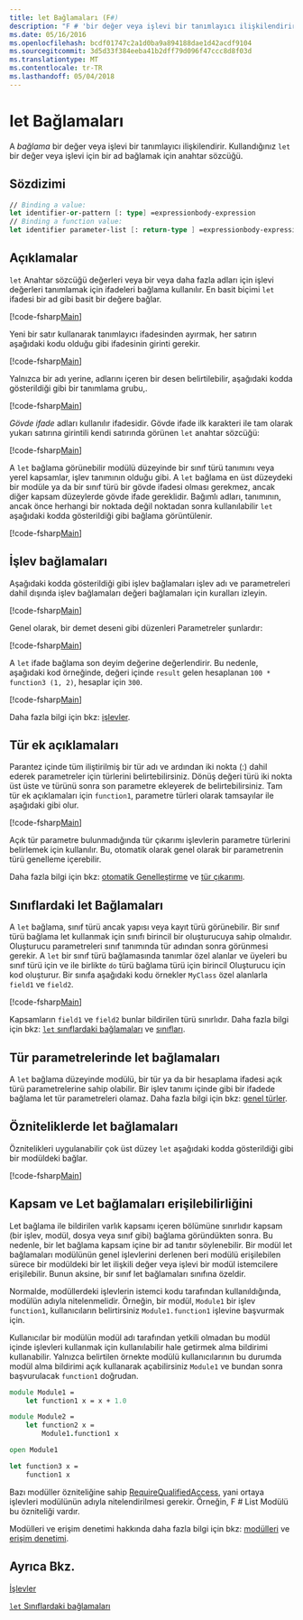 ```yaml
---
title: let Bağlamaları (F#)
description: "F # 'bir değer veya işlevi bir tanımlayıcı ilişkilendirir bağlama let' kullanmayı öğrenin."
ms.date: 05/16/2016
ms.openlocfilehash: bcdf01747c2a1d0ba9a894188dae1d42acdf9104
ms.sourcegitcommit: 3d5d33f384eeba41b2dff79d096f47ccc8d8f03d
ms.translationtype: MT
ms.contentlocale: tr-TR
ms.lasthandoff: 05/04/2018
---
```

# <a name="let-bindings"></a>let Bağlamaları

A *bağlama* bir değer veya işlevi bir tanımlayıcı ilişkilendirir. Kullandığınız `let` bir değer veya işlevi için bir ad bağlamak için anahtar sözcüğü.

## <a name="syntax"></a>Sözdizimi

```fsharp
// Binding a value:
let identifier-or-pattern [: type] =expressionbody-expression
// Binding a function value:
let identifier parameter-list [: return-type ] =expressionbody-expression
```

## <a name="remarks"></a>Açıklamalar

`let` Anahtar sözcüğü değerleri veya bir veya daha fazla adları için işlevi değerleri tanımlamak için ifadeleri bağlama kullanılır. En basit biçimi `let` ifadesi bir ad gibi basit bir değere bağlar.

[!code-fsharp[Main](../../../../samples/snippets/fsharp/lang-ref-1/snippet1101.fs)]

Yeni bir satır kullanarak tanımlayıcı ifadesinden ayırmak, her satırın aşağıdaki kodu olduğu gibi ifadesinin girinti gerekir.

[!code-fsharp[Main](../../../../samples/snippets/fsharp/lang-ref-1/snippet1102.fs)]

Yalnızca bir adı yerine, adlarını içeren bir desen belirtilebilir, aşağıdaki kodda gösterildiği gibi bir tanımlama grubu,.

[!code-fsharp[Main](../../../../samples/snippets/fsharp/lang-ref-1/snippet1103.fs)]

*Gövde ifade* adları kullanılır ifadesidir. Gövde ifade ilk karakteri ile tam olarak yukarı satırına girintili kendi satırında görünen `let` anahtar sözcüğü:

[!code-fsharp[Main](../../../../samples/snippets/fsharp/lang-ref-1/snippet1104.fs)]

A `let` bağlama görünebilir modülü düzeyinde bir sınıf türü tanımını veya yerel kapsamlar, işlev tanımının olduğu gibi. A `let` bağlama en üst düzeydeki bir modüle ya da bir sınıf türü bir gövde ifadesi olması gerekmez, ancak diğer kapsam düzeylerde gövde ifade gereklidir. Bağımlı adları, tanımının, ancak önce herhangi bir noktada değil noktadan sonra kullanılabilir `let` aşağıdaki kodda gösterildiği gibi bağlama görüntülenir.

[!code-fsharp[Main](../../../../samples/snippets/fsharp/lang-ref-1/snippet1105.fs)]
    
## <a name="function-bindings"></a>İşlev bağlamaları

Aşağıdaki kodda gösterildiği gibi işlev bağlamaları işlev adı ve parametreleri dahil dışında işlev bağlamaları değeri bağlamaları için kuralları izleyin.

[!code-fsharp[Main](../../../../samples/snippets/fsharp/lang-ref-1/snippet1106.fs)]

Genel olarak, bir demet deseni gibi düzenleri Parametreler şunlardır:

[!code-fsharp[Main](../../../../samples/snippets/fsharp/lang-ref-1/snippet1107.fs)]

A `let` ifade bağlama son deyim değerine değerlendirir. Bu nedenle, aşağıdaki kod örneğinde, değeri içinde `result` gelen hesaplanan `100 * function3 (1, 2)`, hesaplar için `300`.

[!code-fsharp[Main](../../../../samples/snippets/fsharp/lang-ref-1/snippet1109.fs)]

Daha fazla bilgi için bkz: [işlevler](index.md).

## <a name="type-annotations"></a>Tür ek açıklamaları

Parantez içinde tüm iliştirilmiş bir tür adı ve ardından iki nokta (:) dahil ederek parametreler için türlerini belirtebilirsiniz. Dönüş değeri türü iki nokta üst üste ve türünü sonra son parametre ekleyerek de belirtebilirsiniz. Tam tür ek açıklamaları için `function1`, parametre türleri olarak tamsayılar ile aşağıdaki gibi olur.

[!code-fsharp[Main](../../../../samples/snippets/fsharp/lang-ref-1/snippet1108.fs)]

Açık tür parametre bulunmadığında tür çıkarımı işlevlerin parametre türlerini belirlemek için kullanılır. Bu, otomatik olarak genel olarak bir parametrenin türü genelleme içerebilir.

Daha fazla bilgi için bkz: [otomatik Genelleştirme](../generics/automatic-generalization.md) ve [tür çıkarımı](../type-inference.md).

## <a name="let-bindings-in-classes"></a>Sınıflardaki let Bağlamaları

A `let` bağlama, sınıf türü ancak yapısı veya kayıt türü görünebilir. Bir sınıf türü bağlama let kullanmak için sınıfı birincil bir oluşturucuya sahip olmalıdır. Oluşturucu parametreleri sınıf tanımında tür adından sonra görünmesi gerekir. A `let` bir sınıf türü bağlamasında tanımlar özel alanlar ve üyeleri bu sınıf türü için ve ile birlikte `do` türü bağlama türü için birincil Oluşturucu için kod oluşturur. Bir sınıfa aşağıdaki kodu örnekler `MyClass` özel alanlarla `field1` ve `field2`.

[!code-fsharp[Main](../../../../samples/snippets/fsharp/lang-ref-1/snippet1110.fs)]

Kapsamların `field1` ve `field2` bunlar bildirilen türü sınırlıdır. Daha fazla bilgi için bkz: [ `let` sınıflardaki bağlamaları](../members/let-bindings-in-classes.md) ve [sınıfları](../classes.md).

## <a name="type-parameters-in-let-bindings"></a>Tür parametrelerinde let bağlamaları

A `let` bağlama düzeyinde modülü, bir tür ya da bir hesaplama ifadesi açık türü parametrelerine sahip olabilir. Bir işlev tanımı içinde gibi bir ifadede bağlama let tür parametreleri olamaz. Daha fazla bilgi için bkz: [genel türler](../generics/index.md).

## <a name="attributes-on-let-bindings"></a>Özniteliklerde let bağlamaları

Öznitelikleri uygulanabilir çok üst düzey `let` aşağıdaki kodda gösterildiği gibi bir modüldeki bağlar.

[!code-fsharp[Main](../../../../samples/snippets/fsharp/lang-ref-1/snippet1111.fs)]
    
## <a name="scope-and-accessibility-of-let-bindings"></a>Kapsam ve Let bağlamaları erişilebilirliğini

Let bağlama ile bildirilen varlık kapsamı içeren bölümüne sınırlıdır kapsam (bir işlev, modül, dosya veya sınıf gibi) bağlama göründükten sonra. Bu nedenle, bir let bağlama kapsam içine bir ad tanıtır söylenebilir. Bir modül let bağlamaları modülünün genel işlevlerini derlenen beri modülü erişilebilen sürece bir modüldeki bir let ilişkili değer veya işlevi bir modül istemcilere erişilebilir. Bunun aksine, bir sınıf let bağlamaları sınıfına özeldir.

Normalde, modüllerdeki işlevlerin istemci kodu tarafından kullanıldığında, modülün adıyla nitelenmelidir. Örneğin, bir modül, `Module1` bir işlev `function1`, kullanıcıların belirtirsiniz `Module1.function1` işlevine başvurmak için.

Kullanıcılar bir modülün modül adı tarafından yetkili olmadan bu modül içinde işlevleri kullanmak için kullanılabilir hale getirmek alma bildirimi kullanabilir. Yalnızca belirtilen örnekte modülü kullanıcılarının bu durumda modül alma bildirimi açık kullanarak açabilirsiniz `Module1` ve bundan sonra başvurulacak `function1` doğrudan.

```fsharp
module Module1 =
    let function1 x = x + 1.0

module Module2 =
    let function2 x =
        Module1.function1 x

open Module1

let function3 x =
    function1 x
```

Bazı modüller özniteliğine sahip [RequireQualifiedAccess](https://msdn.microsoft.com/library/8b9b6ade-0471-4413-ac5d-638cd0de5f15), yani ortaya işlevleri modülünün adıyla nitelendirilmesi gerekir. Örneğin, F # List Modülü bu özniteliği vardır.

Modülleri ve erişim denetimi hakkında daha fazla bilgi için bkz: [modülleri](../modules.md) ve [erişim denetimi](../access-control.md).

## <a name="see-also"></a>Ayrıca Bkz.

[İşlevler](index.md)

[`let` Sınıflardaki bağlamaları](../members/let-bindings-in-classes.md)
